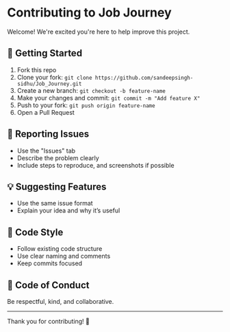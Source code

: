# Contributing to Job Journey

Welcome! We're excited you're here to help improve this project.

## 🚀 Getting Started

1. Fork this repo
2. Clone your fork: `git clone https://github.com/sandeepsingh-sidhu/Job_Journey.git`
3. Create a new branch: `git checkout -b feature-name`
4. Make your changes and commit: `git commit -m "Add feature X"`
5. Push to your fork: `git push origin feature-name`
6. Open a Pull Request

## 🐛 Reporting Issues

- Use the "Issues" tab
- Describe the problem clearly
- Include steps to reproduce, and screenshots if possible

## 💡 Suggesting Features

- Use the same issue format
- Explain your idea and why it’s useful

## 🧹 Code Style

- Follow existing code structure
- Use clear naming and comments
- Keep commits focused

## 🙌 Code of Conduct

Be respectful, kind, and collaborative.

---

Thank you for contributing! 💙
